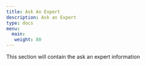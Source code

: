 ```yaml
---
title: Ask An Expert 
description: Ask an Expert
type: docs
menu:
  main:
   weight: 80
---
```


This section will contain the ask an expert information